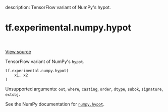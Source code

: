 description: TensorFlow variant of NumPy's hypot.

<div itemscope itemtype="http://developers.google.com/ReferenceObject">
<meta itemprop="name" content="tf.experimental.numpy.hypot" />
<meta itemprop="path" content="Stable" />
</div>

# tf.experimental.numpy.hypot

<!-- Insert buttons and diff -->

<table class="tfo-notebook-buttons tfo-api nocontent" align="left">

</table>

<a target="_blank" href="/code/stable/tensorflow/python/ops/numpy_ops/np_math_ops.py">View source</a>



TensorFlow variant of NumPy's `hypot`.

<pre class="devsite-click-to-copy prettyprint lang-py tfo-signature-link">
<code>tf.experimental.numpy.hypot(
    x1, x2
)
</code></pre>



<!-- Placeholder for "Used in" -->

Unsupported arguments: `out`, `where`, `casting`, `order`, `dtype`, `subok`, `signature`, `extobj`.

See the NumPy documentation for [`numpy.hypot`](https://numpy.org/doc/1.16/reference/generated/numpy.hypot.html).